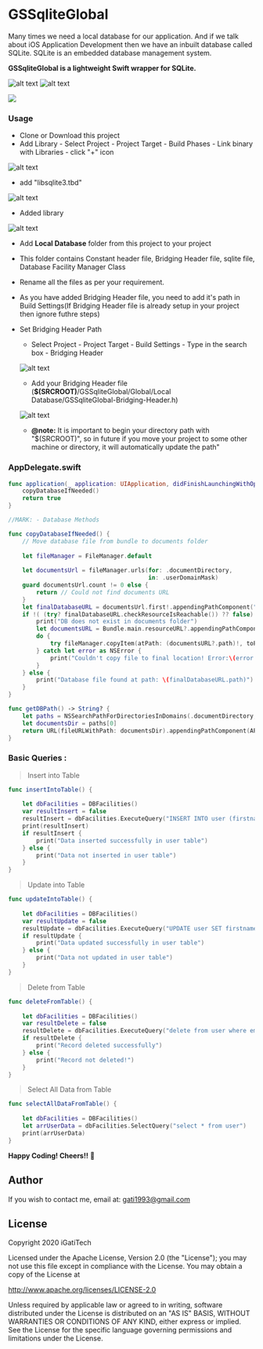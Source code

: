 # GSSqliteGlobal

Many times we need a local database for our application. And if we talk about iOS Application Development then we have an inbuilt database called SQLite. SQLite is an embedded database management system.

**GSSqliteGlobal is a lightweight Swift wrapper for SQLite.**

![alt text](https://github.com/igatitech/GSSqliteGlobal/blob/master/Resources/AddUser.png)           ![alt text](https://github.com/igatitech/GSSqliteGlobal/blob/master/Resources/UserList.png)

![](https://github.com/igatitech/GSSqliteGlobal/blob/master/Resources/GSSqliteGlobal.gif)

### Usage

- Clone or Download this project
- Add Library
       - Select Project - Project Target - Build Phases - Link binary with Libraries - click "+" icon 

![alt text](https://github.com/igatitech/GSSqliteGlobal/blob/master/Resources/BuildPhases.png)

- add "libsqlite3.tbd"

![alt text](https://github.com/igatitech/GSSqliteGlobal/blob/master/Resources/Sqlite.png)

- Added library

![alt text](https://github.com/igatitech/GSSqliteGlobal/blob/master/Resources/LinkBinary.png)

- Add **Local Database** folder from this project to your project
- This folder contains Constant header file, Bridging Header file, sqlite file, Database Facility Manager Class
- Rename all the files as per your requirement.
- As you have added Bridging Header file, you need to add it's path in Build Settings(If Bridging Header file is already setup in your project then ignore futhre steps)
- Set Bridging Header Path
    - Select Project - Project Target - Build Settings - Type in the search box - Bridging Header
    
    ![alt text](https://github.com/igatitech/GSSqliteGlobal/blob/master/Resources/BuildSetting.png)
    
    - Add your Bridging Header file (**$(SRCROOT)**/GSSqliteGlobal/Global/Local Database/GSSqliteGlobal-Bridging-Header.h)
    
    ![alt text](https://github.com/igatitech/GSSqliteGlobal/blob/master/Resources/BridgingHeaderPath.png)
    
    - **@note:** It is important to begin your directory path with "$(SRCROOT)", so in future if you move your project to some other machine or directory, it will automatically update the path"

### AppDelegate.swift

```swift
func application(_ application: UIApplication, didFinishLaunchingWithOptions launchOptions: [UIApplicationLaunchOptionsKey: Any]?) -> Bool {
    copyDatabaseIfNeeded()
    return true
}

//MARK: - Database Methods

func copyDatabaseIfNeeded() {
    // Move database file from bundle to documents folder
    
    let fileManager = FileManager.default
    
    let documentsUrl = fileManager.urls(for: .documentDirectory,
                                        in: .userDomainMask)
    guard documentsUrl.count != 0 else {
        return // Could not find documents URL
    }
    let finalDatabaseURL = documentsUrl.first!.appendingPathComponent("DB.sqlite")
    if !( (try? finalDatabaseURL.checkResourceIsReachable()) ?? false) {
        print("DB does not exist in documents folder")
        let documentsURL = Bundle.main.resourceURL?.appendingPathComponent("DB.sqlite")
        do {
            try fileManager.copyItem(atPath: (documentsURL?.path)!, toPath: finalDatabaseURL.path)
        } catch let error as NSError {
            print("Couldn't copy file to final location! Error:\(error.description)")
        }
    } else {
        print("Database file found at path: \(finalDatabaseURL.path)")
    }
}

func getDBPath() -> String? {
    let paths = NSSearchPathForDirectoriesInDomains(.documentDirectory, .userDomainMask, true)
    let documentsDir = paths[0]
    return URL(fileURLWithPath: documentsDir).appendingPathComponent(APPLICATION_DB).absoluteString
}
```

### Basic Queries :

> Insert into Table 
```swift
func insertIntoTable() {
        
    let dbFacilities = DBFacilities()
    var resultInsert = false
    resultInsert = dbFacilities.ExecuteQuery("INSERT INTO user (firstname, lastname, email) VALUES (\"\(self.textFieldFirstName.text ?? "")\", \"\(self.textFeildLastName.text ?? "")\", \"\(self.textFieldEmail.text ?? "")\")")
    print(resultInsert)
    if resultInsert {
        print("Data inserted successfully in user table")
    } else {
        print("Data not inserted in user table")
    }
}
```

> Update into Table
```swift
func updateIntoTable() {
        
    let dbFacilities = DBFacilities()
    var resultUpdate = false
    resultUpdate = dbFacilities.ExecuteQuery("UPDATE user SET firstname = \"\(self.textFieldFirstName.text ?? "")\", lastname = \"\(self.textFeildLastName.text ?? "")\" where email = \"\(self.textFieldEmail.text ?? "")\"")
    if resultUpdate {
        print("Data updated successfully in user table")
    } else {
        print("Data not updated in user table")
    }
}
```

> Delete from Table
```swift
func deleteFromTable() {
        
    let dbFacilities = DBFacilities()
    var resultDelete = false
    resultDelete = dbFacilities.ExecuteQuery("delete from user where email = \"\(email)\"")
    if resultDelete {
        print("Record deleted successfully")
    } else {
        print("Record not deleted!")
    }
}
```

> Select All Data from Table
```swift
func selectAllDataFromTable() {
        
    let dbFacilities = DBFacilities()
    let arrUserData = dbFacilities.SelectQuery("select * from user")
    print(arrUserData)
}
```
**Happy Coding! Cheers!!** 🥂 

## Author
If you wish to contact me, email at: [gati1993@gmail.com](gati1993@gmail.com)

## License
Copyright 2020 iGatiTech

Licensed under the Apache License, Version 2.0 (the "License"); you may not use this file except in compliance with the License. You may obtain a copy of the License at

http://www.apache.org/licenses/LICENSE-2.0

Unless required by applicable law or agreed to in writing, software distributed under the License is distributed on an "AS IS" BASIS, WITHOUT WARRANTIES OR CONDITIONS OF ANY KIND, either express or implied. See the License for the specific language governing permissions and limitations under the License.

